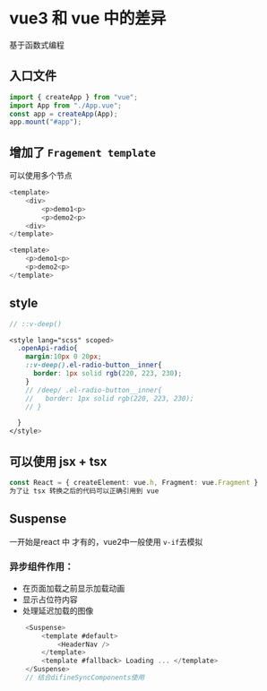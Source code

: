 # vue3 和 vue 中的差异

基于函数式编程

## 入口文件

```js
import { createApp } from "vue";
import App from "./App.vue";
const app = createApp(App);
app.mount("#app");
```

## 增加了 `Fragement template`

可以使用多个节点

```js
<template>
    <div>
        <p>demo1<p>
        <p>demo2<p>
    <div>
</template>
```

```js
<template>
    <p>demo1<p>
    <p>demo2<p>
</template>
```

## style

```scss
// ::v-deep()

<style lang="scss" scoped>
  .openApi-radio{
    margin:10px 0 20px;
    ::v-deep().el-radio-button__inner{
      border: 1px solid rgb(220, 223, 230);
    }
    // /deep/ .el-radio-button__inner{
    //   border: 1px solid rgb(220, 223, 230);
    // }

  }
</style>
```

## 可以使用 jsx + tsx

```ts
const React = { createElement: vue.h, Fragment: vue.Fragment }
为了让 tsx 转换之后的代码可以正确引用到 vue
```

## Suspense
一开始是react 中 才有的，vue2中一般使用 `v-if`去模拟
### 异步组件作用：

- 在页面加载之前显示加载动画
- 显示占位符内容
- 处理延迟加载的图像

```ts
    <Suspense>
        <template #default>
            <HeaderNav />
        </template>
        <template #fallback> Loading ... </template>
    </Suspense>
    // 结合difineSyncComponents使用
```

<!-- ## 所有的数据都代理到proxy上 -->


